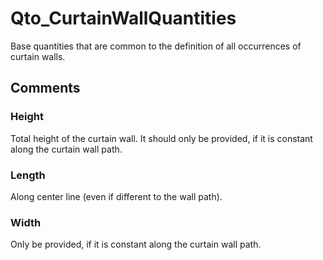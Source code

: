 # Qto_CurtainWallQuantities

Base quantities that are common to the definition of all occurrences of curtain walls.
<!-- end of short definition -->

## Comments

### Height

Total height of the curtain wall. It should only be provided, if it is constant along the curtain wall path.

### Length

Along center line (even if different to the wall path).

### Width

Only be provided, if it is constant along the curtain wall path.

